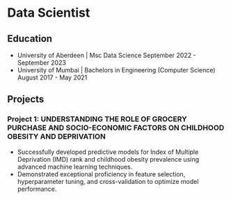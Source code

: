 # Data Scientist

## Education
* University of Aberdeen | 
  Msc Data Science
  September 2022 - September 2023
* University of Mumbai | 
  Bachelors in Engineering (Computer Science)
  August 2017 - May 2021

## Projects
### Project 1: UNDERSTANDING THE ROLE OF GROCERY PURCHASE AND SOCIO-ECONOMIC FACTORS ON CHILDHOOD OBESITY AND DEPRIVATION
* Successfully developed predictive models for Index of Multiple Deprivation (IMD) rank and childhood obesity prevalence using advanced machine learning techniques.
* Demonstrated exceptional proficiency in feature selection, hyperparameter tuning, and cross-validation to optimize model performance.
